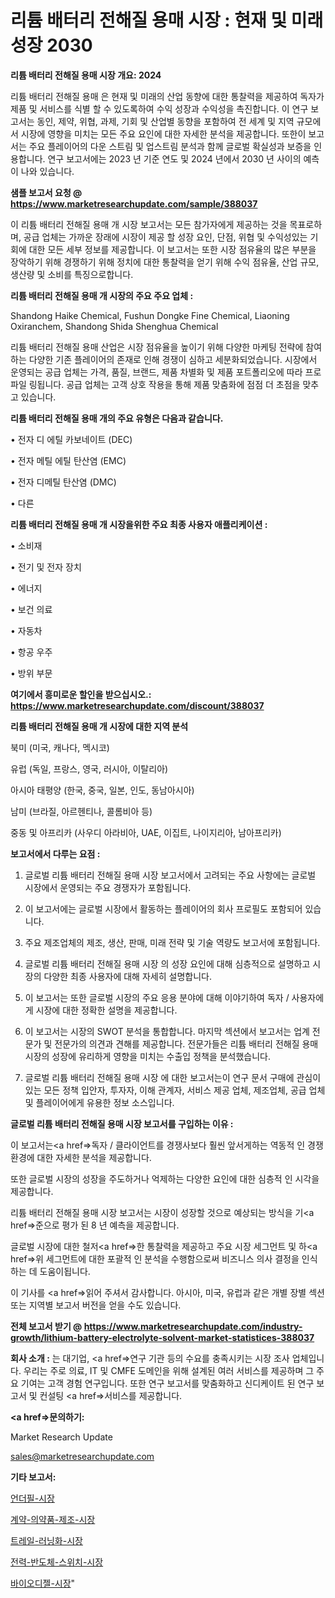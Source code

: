 # 리튬 배터리 전해질 용매 시장 : 현재 및 미래 성장 2030

<strong>리튬 배터리 전해질 용매 시장 개요: 2024</strong>

리튬 배터리 전해질 용매 은 현재 및 미래의 산업 동향에 대한 통찰력을 제공하여 독자가 제품 및 서비스를 식별 할 수 있도록하여 수익 성장과 수익성을 촉진합니다. 이 연구 보고서는 동인, 제약, 위협, 과제, 기회 및 산업별 동향을 포함하여 전 세계 및 지역 규모에서 시장에 영향을 미치는 모든 주요 요인에 대한 자세한 분석을 제공합니다. 또한이 보고서는 주요 플레이어의 다운 스트림 및 업스트림 분석과 함께 글로벌 확실성과 보증을 인용합니다. 연구 보고서에는 2023 년 기준 연도 및 2024 년에서 2030 년 사이의 예측이 나와 있습니다.



<strong>샘플 보고서 요청 @ <a href=https://www.marketresearchupdate.com/sample/388037>https://www.marketresearchupdate.com/sample/388037</a></strong>

이 리튬 배터리 전해질 용매 개 시장 보고서는 모든 참가자에게 제공하는 것을 목표로하며, 공급 업체는 가까운 장래에 시장이 제공 할 성장 요인, 단점, 위협 및 수익성있는 기회에 대한 모든 세부 정보를 제공합니다. 이 보고서는 또한 시장 점유율의 많은 부분을 장악하기 위해 경쟁하기 위해 정치에 대한 통찰력을 얻기 위해 수익 점유율, 산업 규모, 생산량 및 소비를 특징으로합니다.



<strong>리튬 배터리 전해질 용매 개 시장의 주요 주요 업체 :</strong>

Shandong Haike Chemical, Fushun Dongke Fine Chemical, Liaoning Oxiranchem, Shandong Shida Shenghua Chemical

리튬 배터리 전해질 용매 산업은 시장 점유율을 높이기 위해 다양한 마케팅 전략에 참여하는 다양한 기존 플레이어의 존재로 인해 경쟁이 심하고 세분화되었습니다. 시장에서 운영되는 공급 업체는 가격, 품질, 브랜드, 제품 차별화 및 제품 포트폴리오에 따라 프로파일 링됩니다. 공급 업체는 고객 상호 작용을 통해 제품 맞춤화에 점점 더 초점을 맞추고 있습니다.



<strong>리튬 배터리 전해질 용매 개의 주요 유형은 다음과 같습니다.</strong>

• 전자 디 에틸 카보네이트 (DEC)

• 전자 메틸 에틸 탄산염 (EMC)

• 전자 디메틸 탄산염 (DMC)

• 다른



<strong>리튬 배터리 전해질 용매 개 시장을위한 주요 최종 사용자 애플리케이션 :</strong>

• 소비재

• 전기 및 전자 장치

• 에너지

• 보건 의료

• 자동차

• 항공 우주

• 방위 부문



<strong>여기에서 흥미로운 할인을 받으십시오.: <a href=https://www.marketresearchupdate.com/discount/388037>https://www.marketresearchupdate.com/discount/388037</a></strong>



<strong>리튬 배터리 전해질 용매 개 시장에 대한 지역 분석</strong>

북미 (미국, 캐나다, 멕시코)

유럽 (독일, 프랑스, 영국, 러시아, 이탈리아)

아시아 태평양 (한국, 중국, 일본, 인도, 동남아시아)

남미 (브라질, 아르헨티나, 콜롬비아 등)

중동 및 아프리카 (사우디 아라비아, UAE, 이집트, 나이지리아, 남아프리카)



<strong>보고서에서 다루는 요점 :</strong>

1. 글로벌 리튬 배터리 전해질 용매 시장 보고서에서 고려되는 주요 사항에는 글로벌 시장에서 운영되는 주요 경쟁자가 포함됩니다.

2. 이 보고서에는 글로벌 시장에서 활동하는 플레이어의 회사 프로필도 포함되어 있습니다.

3. 주요 제조업체의 제조, 생산, 판매, 미래 전략 및 기술 역량도 보고서에 포함됩니다.

4. 글로벌 리튬 배터리 전해질 용매 시장 의 성장 요인에 대해 심층적으로 설명하고 시장의 다양한 최종 사용자에 대해 자세히 설명합니다.

5. 이 보고서는 또한 글로벌 시장의 주요 응용 분야에 대해 이야기하여 독자 / 사용자에게 시장에 대한 정확한 설명을 제공합니다.

6. 이 보고서는 시장의 SWOT 분석을 통합합니다. 마지막 섹션에서 보고서는 업계 전문가 및 전문가의 의견과 견해를 제공합니다. 전문가들은 리튬 배터리 전해질 용매 시장의 성장에 유리하게 영향을 미치는 수출입 정책을 분석했습니다.

7. 글로벌 리튬 배터리 전해질 용매 시장 에 대한 보고서는이 연구 문서 구매에 관심이있는 모든 정책 입안자, 투자자, 이해 관계자, 서비스 제공 업체, 제조업체, 공급 업체 및 플레이어에게 유용한 정보 소스입니다.



<strong>글로벌 리튬 배터리 전해질 용매 시장 보고서를 구입하는 이유 :</strong>

이 보고서는<a href=>독자 / 클</a>라이언트를 경쟁사보다 훨씬 앞서게하는 역동적 인 경쟁 환경에 대한 자세한 분석을 제공합니다.

또한 글로벌 시장의 성장을 주도하거나 억제하는 다양한 요인에 대한 심층적 인 시각을 제공합니다.

리튬 배터리 전해질 용매 시장 보고서는 시장이 성장할 것으로 예상되는 방식을 기<a href=>준으로</a> 평가 된 8 년 예측을 제공합니다.

글로벌 시장에 대한 철저<a href=>한 통찰력</a>을 제공하고 주요 시장 세그먼트 및 하<a href=>위 세그</a>먼트에 대한 포괄적 인 분석을 수행함으로써 비즈니스 의사 결정을 인식하는 데 도움이됩니다.

이 기사를 <a href=>읽어 주</a>셔서 감사합니다. 아시아, 미국, 유럽과 같은 개별 장별 섹션 또는 지역별 보고서 버전을 얻을 수도 있습니다.



<strong>전체 보고서 받기 @ <a href=https://www.marketresearchupdate.com/industry-growth/lithium-battery-electrolyte-solvent-market-statistices-388037>https://www.marketresearchupdate.com/industry-growth/lithium-battery-electrolyte-solvent-market-statistices-388037</a></strong>



<strong>회사 소개 :</strong>
는 대기업, <a href=>연구 기</a>관 등의 수요를 충족시키는 시장 조사 업체입니다. 우리는 주로 의료, IT 및 CMFE 도메인을 위해 설계된 여러 서비스를 제공하며 그 주요 기여는 고객 경험 연구입니다. 또한 연구 보고서를 맞춤화하고 신디케이트 된 연구 보고서 및 컨설팅 <a href=>서비</a>스를 제공합니다.



<strong><a href=>문의하기:</a></strong>

Market Research Update

sales@marketresearchupdate.com



<strong>기타 보고서:</strong>

<a href=https://www.linkedin.com/pulse/언더필-시장-경쟁-분석-및-성장-잠재력-2029-isdailynews/>언더필-시장</a>

<a href=https://www.linkedin.com/pulse/계약-의약품-제조-시장-규모-및-성장-2023-trend-tracking-tips-360-analysis-yofzf/>계약-의약품-제조-시장</a>

<a href=https://www.linkedin.com/pulse/트레일-러닝화-시장-진입-전략-및-위험-평가2029년-trendsetters-talk-360-analysis-vmyxf/>트레일-러닝화-시장</a>

<a href=https://www.linkedin.com/pulse/전력-반도체-스위치-시장-세분화-연구-및-목표-고객2030년-data-dive-diaries-24-analysis-le28f/>전력-반도체-스위치-시장</a>

<a href=https://www.linkedin.com/pulse/바이오디젤-시장-현재-및-미래-성장-2029-data-dive-diaries-24-analysis-1vtjf/>바이오디젤-시장</a>"

